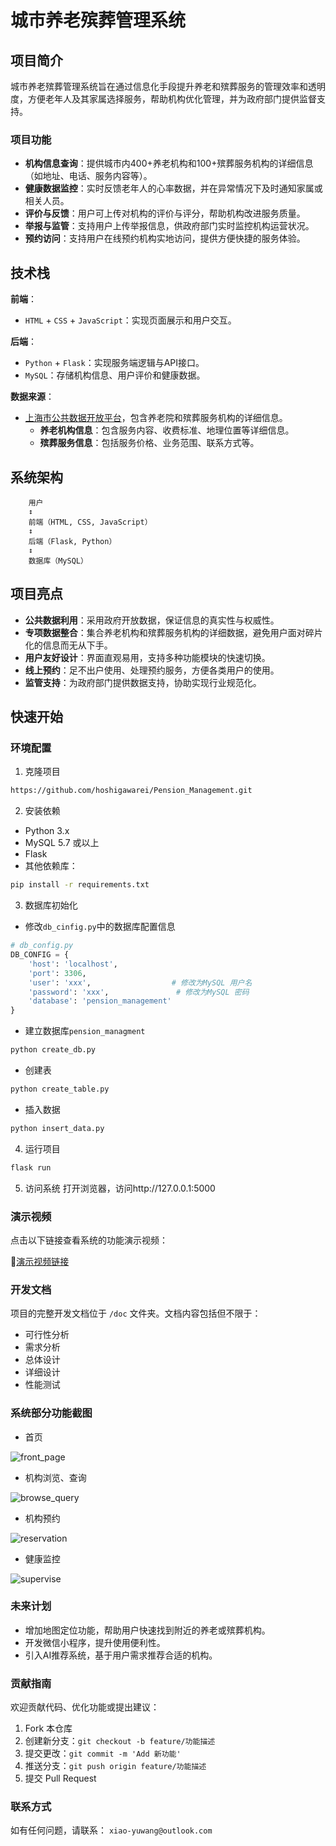 # 城市养老殡葬管理系统

## 项目简介

城市养老殡葬管理系统旨在通过信息化手段提升养老和殡葬服务的管理效率和透明度，方便老年人及其家属选择服务，帮助机构优化管理，并为政府部门提供监督支持。

### 项目功能

- **机构信息查询**：提供城市内400+养老机构和100+殡葬服务机构的详细信息（如地址、电话、服务内容等）。
- **健康数据监控**：实时反馈老年人的心率数据，并在异常情况下及时通知家属或相关人员。
- **评价与反馈**：用户可上传对机构的评价与评分，帮助机构改进服务质量。
- **举报与监管**：支持用户上传举报信息，供政府部门实时监控机构运营状况。
- **预约访问**：支持用户在线预约机构实地访问，提供方便快捷的服务体验。

## 技术栈

**前端**：

- `HTML` + `CSS` + `JavaScript`：实现页面展示和用户交互。

**后端**：

- `Python` + `Flask`：实现服务端逻辑与API接口。
- `MySQL`：存储机构信息、用户评价和健康数据。

**数据来源**：

- [上海市公共数据开放平台](https://data.sh.gov.cn/)，包含养老院和殡葬服务机构的详细信息。
    - **养老机构信息**：包含服务内容、收费标准、地理位置等详细信息。
    - **殡葬服务信息**：包括服务价格、业务范围、联系方式等。

## 系统架构

```plaintext
	用户 
	↕️ 
	前端（HTML, CSS, JavaScript） 
	↕️ 
	后端（Flask, Python） 
	↕️ 
	数据库（MySQL）
```

## 项目亮点
- **公共数据利用**：采用政府开放数据，保证信息的真实性与权威性。
- **专项数据整合**：集合养老机构和殡葬服务机构的详细数据，避免用户面对碎片化的信息而无从下手。
- **用户友好设计**：界面直观易用，支持多种功能模块的快速切换。
- **线上预约**：足不出户使用、处理预约服务，方便各类用户的使用。
- **监管支持**：为政府部门提供数据支持，协助实现行业规范化。

## 快速开始
### 环境配置
1. 克隆项目
```bash
https://github.com/hoshigawarei/Pension_Management.git
```
2. 安装依赖
- Python 3.x
- MySQL 5.7 或以上
- Flask
- 其他依赖库：
```bash
pip install -r requirements.txt
```
3. 数据库初始化
- 修改`db_cinfig.py`中的数据库配置信息
```python
# db_config.py
DB_CONFIG = {      
    'host': 'localhost',                   
    'port': 3306,                
    'user': 'xxx',                  # 修改为MySQL 用户名
    'password': 'xxx',               # 修改为MySQL 密码
    'database': 'pension_management'
}
```
- 建立数据库`pension_managment`
```bash
python create_db.py
```
- 创建表
```bash
python create_table.py
```
- 插入数据
```bash
python insert_data.py
```
4. 运行项目
```bash
flask run
```
5. 访问系统
打开浏览器，访问http://127.0.0.1:5000

### 演示视频
点击以下链接查看系统的功能演示视频：

🎥[演示视频链接](https://drive.google.com/file/d/1cukBOf59Ge345Yo0OBCgQQ2hnKTGoezm/view?usp=drive_link)

### 开发文档
项目的完整开发文档位于 `/doc` 文件夹。文档内容包括但不限于：
- 可行性分析
- 需求分析
- 总体设计
- 详细设计
- 性能测试

### 系统部分功能截图
- 首页

![front_page](img/front_page.png)
- 机构浏览、查询

![browse_query](img/browse_query.png)
- 机构预约

![reservation](img/reservation.png)
- 健康监控

![supervise](img/supervise.png)

### 未来计划
- 增加地图定位功能，帮助用户快速找到附近的养老或殡葬机构。
- 开发微信小程序，提升使用便利性。
- 引入AI推荐系统，基于用户需求推荐合适的机构。

### 贡献指南
欢迎贡献代码、优化功能或提出建议：

1. Fork 本仓库
2. 创建新分支：`git checkout -b feature/功能描述`
3. 提交更改：`git commit -m 'Add 新功能'`
4. 推送分支：`git push origin feature/功能描述`
5. 提交 Pull Request

### 联系方式

如有任何问题，请联系：
`xiao-yuwang@outlook.com`
